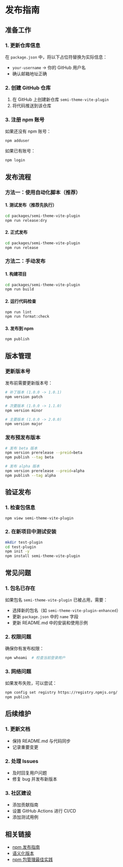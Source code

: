 # 发布指南

## 准备工作

### 1. 更新仓库信息

在 `package.json` 中，将以下占位符替换为实际信息：

- `your-username` → 你的 GitHub 用户名
- 确认邮箱地址正确

### 2. 创建 GitHub 仓库

1. 在 GitHub 上创建新仓库 `semi-theme-vite-plugin`
2. 将代码推送到该仓库

### 3. 注册 npm 账号

如果还没有 npm 账号：

```bash
npm adduser
```

如果已有账号：

```bash
npm login
```

## 发布流程

### 方法一：使用自动化脚本（推荐）

#### 1. 测试发布（推荐先执行）

```bash
cd packages/semi-theme-vite-plugin
npm run release:dry
```

#### 2. 正式发布

```bash
cd packages/semi-theme-vite-plugin
npm run release
```

### 方法二：手动发布

#### 1. 构建项目

```bash
cd packages/semi-theme-vite-plugin
npm run build
```

#### 2. 运行代码检查

```bash
npm run lint
npm run format:check
```

#### 3. 发布到 npm

```bash
npm publish
```

## 版本管理

### 更新版本号

发布前需要更新版本号：

```bash
# 补丁版本 (1.0.0 -> 1.0.1)
npm version patch

# 次要版本 (1.0.0 -> 1.1.0)
npm version minor

# 主要版本 (1.0.0 -> 2.0.0)
npm version major
```

### 发布预发布版本

```bash
# 发布 beta 版本
npm version prerelease --preid=beta
npm publish --tag beta

# 发布 alpha 版本
npm version prerelease --preid=alpha
npm publish --tag alpha
```

## 验证发布

### 1. 检查包信息

```bash
npm view semi-theme-vite-plugin
```

### 2. 在新项目中测试安装

```bash
mkdir test-plugin
cd test-plugin
npm init -y
npm install semi-theme-vite-plugin
```

## 常见问题

### 1. 包名已存在

如果包名 `semi-theme-vite-plugin` 已被占用，需要：

- 选择新的包名（如 `semi-theme-vite-plugin-enhanced`）
- 更新 `package.json` 中的 `name` 字段
- 更新 README.md 中的安装和使用示例

### 2. 权限问题

确保你有发布权限：

```bash
npm whoami  # 检查当前登录用户
```

### 3. 网络问题

如果发布失败，可以尝试：

```bash
npm config set registry https://registry.npmjs.org/
npm publish
```

## 后续维护

### 1. 更新文档

- 保持 README.md 与代码同步
- 记录重要变更

### 2. 处理 Issues

- 及时回复用户问题
- 修复 bug 并发布新版本

### 3. 社区建设

- 添加贡献指南
- 设置 GitHub Actions 进行 CI/CD
- 添加测试用例

## 相关链接

- [npm 发布指南](https://docs.npmjs.com/cli/v8/commands/npm-publish)
- [语义化版本](https://semver.org/lang/zh-CN/)
- [npm 包管理最佳实践](https://docs.npmjs.com/packages-and-modules/contributing-packages-to-the-registry)

